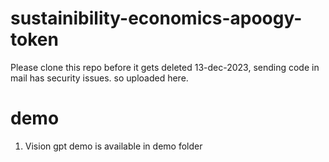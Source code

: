 # sustainibility-economics-apoogy-token
Please clone this repo before it gets deleted 13-dec-2023, sending code in mail has security issues. so uploaded here.



# demo
1. Vision gpt demo is available in demo folder

